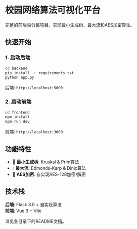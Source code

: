 # 校园网络算法可视化平台

完整的前后端分离项目，实现最小生成树、最大流和AES加密算法。

## 快速开始

### 1. 启动后端
```bash
cd backend
pip install -r requirements.txt
python app.py
```
后端: `http://localhost:5000`

### 2. 启动前端
```bash
cd frontend
npm install
npm run dev
```
前端: `http://localhost:3000`

## 功能特性

- 🌲 **最小生成树**: Kruskal & Prim算法
- 💧 **最大流**: Edmonds-Karp & Dinic算法  
- 🔐 **AES加密**: 自实现AES-128加密/解密

## 技术栈

**后端**: Flask 3.0 + 自实现算法  
**前端**: Vue 3 + Vite

详见各目录下的README文档。

